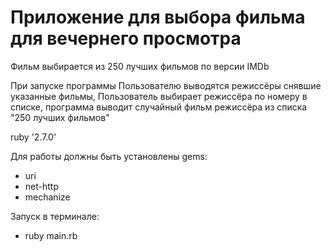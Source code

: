 # Приложение для выбора фильма для вечернего просмотра
Фильм выбирается из 250 лучших фильмов по версии IMDb

При запуске программы Пользователю выводятся режиссёры снявшие указанные фильмы,
  Пользователь выбирает режиссёра по номеру в списке, 
    программа выводит случайный фильм режиссёра из списка "250 лучших фильмов"

ruby '2.7.0'

Для работы должны быть установлены gems: 
 - uri
 - net-http
 - mechanize
  
Запуск в терминале:
  * ruby main.rb  
